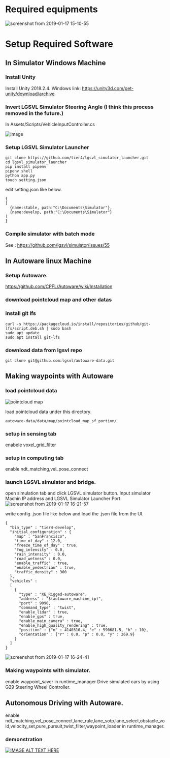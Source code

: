 # Required equipments

![screenshot from 2019-01-17 15-10-55](https://user-images.githubusercontent.com/10348912/51299434-d4787e00-1a6b-11e9-9f74-ccc166e2ec83.png)

# Setup Required Software
## In Simulator Windows Machine
### Install Unity
Install Unity 2018.2.4. Windows link: https://unity3d.com/get-unity/download/archive
### Invert LGSVL Simulator Steering Angle (I think this process removed in the future.)
In Assets/Scripts/VehicleInputController.cs

![image](https://user-images.githubusercontent.com/10348912/51301272-f4ab3b80-1a71-11e9-869c-02edbc86c342.png)

### Setup LGSVL Simulator Launcher
```
git clone https://github.com/tier4/lgsvl_simulator_launcher.git
cd lgsvl_simulator_launcher
pip install pipenv
pipenv shell
python app.py
touch setting.json
```
edit setting.json like below.
```
{
[
  {name:stable, path:"C:\Documents\Simulator"},
  {name:develop, path:"C:\Documents\Simulator"}
]
}
```

### Compile simulator with batch mode
See : https://github.com/lgsvl/simulator/issues/55

## In Autoware linux Machine
### Setup Autoware.
https://github.com/CPFL/Autoware/wiki/Installation

### download pointcloud map and other datas
### install git lfs
```
curl -s https://packagecloud.io/install/repositories/github/git-lfs/script.deb.sh | sudo bash
sudo apt update
sudo apt install git-lfs
```

### download data from lgsvl repo
```
git clone git@github.com:lgsvl/autoware-data.git
```

## Making waypoints with Autoware

### load pointcloud data  
![pointcloud map](https://camo.qiitausercontent.com/435d9952ed982aa1fd74f4de9b399f8dd7ed5f22/68747470733a2f2f71696974612d696d6167652d73746f72652e73332e616d617a6f6e6177732e636f6d2f302f3136303334362f36643935313234612d613866342d363166632d393631362d6530363833376433353033392e706e67)  

load pointcloud data under this directory.  
```
autoware-data/data/map/pointcloud_map_sf_portion/
```

### setup in sensing tab
enabele voxel_grid_filter

### setup in computing tab
enable ndt_matching,vel_pose_connect

### launch LGSVL simulator and bridge.
open simulation tab and click LGSVL simulator button.
Input simulator Machin IP address and LGSVL Simulator Launcher Port.
![screenshot from 2019-01-17 16-21-57](https://user-images.githubusercontent.com/10348912/51304525-c599c780-1a7b-11e9-88c9-0f975d9bacc5.png)

write config .json file like below and load the .json file from the UI.

```
{
  "bin_type" : "tier4-develop",
  "initial_configuration" : {
    "map" : "SanFrancisco",
    "time_of_day" : 12.0,
    "freeze_time_of_day" : true,
    "fog_intensity" : 0.0,
    "rain_intensity" : 0.0,
    "road_wetness" : 0.0,
    "enable_traffic" : true,
    "enable_pedestrian" : true,
    "traffic_density" : 300
  },
  "vehicles" : 
  [
    {
      "type" : "XE_Rigged-autoware",
      "address" : "$(autoware_machine_ip)",
      "port" : 9090,
      "command_type" : "twist",
      "enable_lidar" : true,
      "enable_gps" : true,
      "enable_main_camera" : true,
      "enable_high_quality_rendering" : true,
      "position" : {"n" : 4140310.4, "e" : 590681.5, "h" : 10},
      "orientation" : {"r" : 0.0, "p" : 0.0, "y" : 269.9}
    }
  ]
}
```

![screenshot from 2019-01-17 16-24-41](https://user-images.githubusercontent.com/10348912/51304799-71431780-1a7c-11e9-93cc-c9a3f652290d.png)

### Making waypoints with simulator.
enable waypoint_saver in runtime_manager
Drive simulated cars by using G29 Steering Wheel Controller.

## Autonomous Driving with Autoware.
enable ndt_matching,vel_pose_connect,lane_rule,lane_sotp,lane_select,obstacle_void,velocity_set,pure_pursuit,twist_filter,waypoint_loader in runtime_manager.

### demonstration
[![IMAGE ALT TEXT HERE](http://img.youtube.com/vi/cBmIiR3jRvE/0.jpg)](https://www.youtube.com/watch?v=cBmIiR3jRvE&feature=youtu.be)